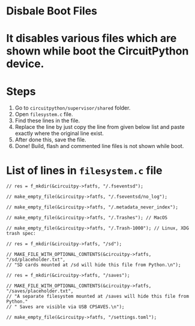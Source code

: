 # Disbale Boot Files

# It disables various files which are shown while boot the CircuitPython device.

# Steps
1. Go to `circuitpython/supervisor/shared` folder.
2. Open `filesystem.c` file.
3. Find these lines in the file.
4. Replace the line by just copy the line from given below list and paste exactly where the original line exist.
4. After done this, save the file.
5. Done! Build, flash and commented line files is not shown while boot.

# List of lines in `filesystem.c` file
```
// res = f_mkdir(&circuitpy->fatfs, "/.fseventsd");
```
```
// make_empty_file(&circuitpy->fatfs, "/.fseventsd/no_log");
```
```
// make_empty_file(&circuitpy->fatfs, "/.metadata_never_index");
```
```
// make_empty_file(&circuitpy->fatfs, "/.Trashes"); // MacOS
```
```
// make_empty_file(&circuitpy->fatfs, "/.Trash-1000"); // Linux, XDG trash spec:
```
```
// res = f_mkdir(&circuitpy->fatfs, "/sd");
```
```
// MAKE_FILE_WITH_OPTIONAL_CONTENTS(&circuitpy->fatfs, "/sd/placeholder.txt",
// "SD cards mounted at /sd will hide this file from Python.\n");
```
```
// res = f_mkdir(&circuitpy->fatfs, "/saves");
```
```
// MAKE_FILE_WITH_OPTIONAL_CONTENTS(&circuitpy->fatfs, "/saves/placeholder.txt",
// "A separate filesystem mounted at /saves will hide this file from Python."
// " Saves are visible via USB CPSAVES.\n");
```
```
// make_empty_file(&circuitpy->fatfs, "/settings.toml");
```